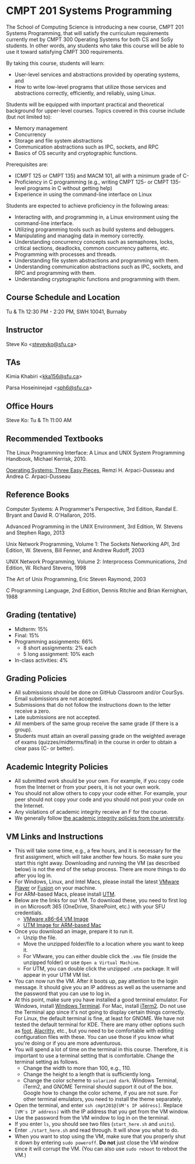 # CMPT 201 Systems Programming

The School of Computing Science is introducing a new course, CMPT 201 Systems Programming, that will
satisfy the curriculum requirements currently met by CMPT 300 Operating Systems for both CS and SoSy
students. In other words, any students who take this course will be able to
use it toward satisfying CMPT 300 requirements.

By taking this course, students will learn:

* User-level services and abstractions provided by operating systems, and
* How to write low-level programs that utilize those services and abstractions correctly,
  efficiently, and reliably, using Linux.

Students will be equipped with important practical and theoretical background for upper-level
courses. Topics covered in this course include (but not limited to):

* Memory management
* Concurrency
* Storage and file system abstractions
* Communication abstractions such as IPC, sockets, and RPC
* Basics of OS security and cryptographic functions.

Prerequisites are:

* (CMPT 125 or CMPT 135) and MACM 101, all with a minimum grade of C-
* Proficiency in C programming (e.g., writing CMPT 125- or CMPT 135-level programs in C without
  getting help)
* Experience in using the command-line interface on Linux

Students are expected to achieve proficiency in the following areas:

* Interacting with, and programming in, a Linux environment using the command-line interface.
* Utilizing programming tools such as build systems and debuggers.
* Manipulating and managing data in memory correctly.
* Understanding concurrency concepts such as semaphores, locks, critical sections, deadlocks, common
  concurrency patterns, etc.
* Programming with processes and threads.
* Understanding file system abstractions and programming with them.
* Understanding communication abstractions such as IPC, sockets, and RPC and programming with them.
* Understanding cryptographic functions and programming with them.

## Course Schedule and Location

Tu & Th 12:30 PM - 2:20 PM, SWH 10041, Burnaby

## Instructor

Steve Ko <<steveyko@sfu.ca>>

## TAs

Kimia Khabiri <<kka156@sfu.ca>>

Parsa Hoseininejad <<sph6@sfu.ca>>

## Office Hours

Steve Ko: Tu & Th 11:00 AM

## Recommended Textbooks

The Linux Programming Interface: A Linux and UNIX System Programming Handbook, Michael Kerrisk,
2010.

[Operating Systems: Three Easy Pieces](https://pages.cs.wisc.edu/~remzi/OSTEP/), Remzi H.
Arpaci-Dusseau and Andrea C. Arpaci-Dusseau

## Reference Books

Computer Systems: A Programmer's Perspective, 3rd Edition, Randal E. Bryant and David R. O'Hallaron,
2015.

Advanced Programming in the UNIX Environment, 3rd Edition, W. Stevens and Stephen Rago, 2013

Unix Network Programming, Volume 1: The Sockets Networking API, 3rd Edition, W. Stevens, Bill
Fenner, and Andrew Rudoff, 2003

UNIX Network Programming, Volume 2: Interprocess Communications, 2nd Edition, W. Richard Stevens,
1998

The Art of Unix Programming, Eric Steven Raymond, 2003

C Programming Language, 2nd Edition, Dennis Ritchie and Brian Kernighan, 1988

## Grading (tentative)

* Midterm: 15%
* Final: 15%
* Programming assignments: 66%
    * 8 short assignments: 2% each
    * 5 long assignment: 10% each
* In-class activities: 4%

## Grading Policies

* All submissions should be done on GitHub Classroom and/or CourSys. Email submissions are not
  accepted.
* Submissions that do not follow the instructions down to the letter receive a zero.
* Late submissions are not accepted.
* All members of the same group receive the same grade (if there is a group).
* Students must attain an overall passing grade on the weighted average of exams
  (quizzes/midterms/final) in the course in order to obtain a clear pass (C- or better).

## Academic Integrity Policies

* All submitted work should be your own. For example, if you copy code from the Internet or from
  your peers, it is not your own work.
* You should not allow others to copy your code either. For example, your peer should not copy your
  code and you should not post your code on the Internet.
* Any violations of academic integrity receive an F for the course.
* We generally follow [the academic integrity policies from the
  university](http://www.sfu.ca/students/academicintegrity.html).

## VM Links and Instructions

* This will take some time, e.g., a few hours, and it is necessary for the first assignment, which
  will take another few hours. So make sure you start this right away. Downloading and running the
  VM (as described below) is not the end of the setup process. There are more things to do after
  you log in.
* For Windows, Linux, and Intel Macs, please install the latest [VMware
  Player](https://www.vmware.com/ca/products/workstation-player.html) or
  [Fusion](https://customerconnect.vmware.com/evalcenter?p=fusion-player-personal-13) on your
  machine.
* For ARM-based Macs, please install [UTM](https://getutm.app/).
* Below are the links for our VM. To download these, you need to first log in on Microsoft 365
  (OneDrive, SharePoint, etc.) with your SFU credentials.
    * [VMware x86-64 VM Image](https://shorturl.at/yzE09)
    * [UTM Image for ARM-based Mac](https://shorturl.at/hipqS)
* Once you download an image, prepare it to run it.
    * Unzip the file.
    * Move the unzipped folder/file to a location where you want to keep it.
    * For VMware, you can either double click the `.vmx` file (inside the unzipped folder) or use
      `Open a Virtual Machine`.
    * For UTM, you can double click the unzipped `.utm` package. It will appear in your UTM VM list.
* You can now run the VM. After it boots up, pay attention to the login message. It should give you
  an IP address as well as the username and the password that you can use to log in.
* At this point, make sure you have installed a good terminal emulator. For Windows, install
  [Windows Terminal](https://apps.microsoft.com/store/detail/windows-terminal/9N0DX20HK701). For
  Mac, install [iTerm2](https://iterm2.com/). Do not use the Terminal app since it's not going to
  display certain things correctly. For Linux, the default terminal is fine, at least for GNOME. We
  have not tested the default terminal for KDE. There are many other options such as
  [foot](https://codeberg.org/dnkl/foot), [Alacritty](https://alacritty.org/), etc., but you need to
  be comfortable with editing configuration files with these. You can use those if you know what
  you're doing or if you are more adventurous.
* You will spend a lot of time on the terminal in this course. Therefore, it is important to use a
  terminal setting that is comfortable. Change the terminal setting as follows.
    * Change the width to more than 100, e.g., 110.
    * Change the height to a length that is sufficiently long.
    * Change the color scheme to `solarized dark`. Windows Terminal, iTerm2, and GNOME Terminal
      should support it out of the box. Google how to change the color scheme, if you are not sure.
      For other terminal emulators, you need to install the theme separately.
* Open the terminal, and enter `ssh cmpt201@[VM's IP address]`. Replace `[VM's IP address]` with the
  IP address that you get from the VM window.
* Use the password from the VM window to log in on the terminal.
* If you enter `ls`, you should see two files (`start_here.sh` and `units`).
* Enter `./start_here.sh` and read through. It will show you what to do.
* When you want to stop using the VM, make sure that you properly shut it down by entering
  `sudo poweroff`. **Do not** just close the VM window since it will corrupt the VM.
  (You can also use `sudo reboot` to reboot the VM.)
